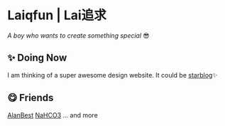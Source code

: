 # Laiqfun | Lai追求
*A boy who wants to create something special* 😎

## ✨ Doing Now
I am thinking of a super awesome design website.
It could be [starblog](https://github.com/genius-alray/star-blog)✨

## 😋 Friends
[AlanBest](https://github.com/genius-alray)
[NaHCO3](https://github.com/NaHCO3-code) 
... and more

